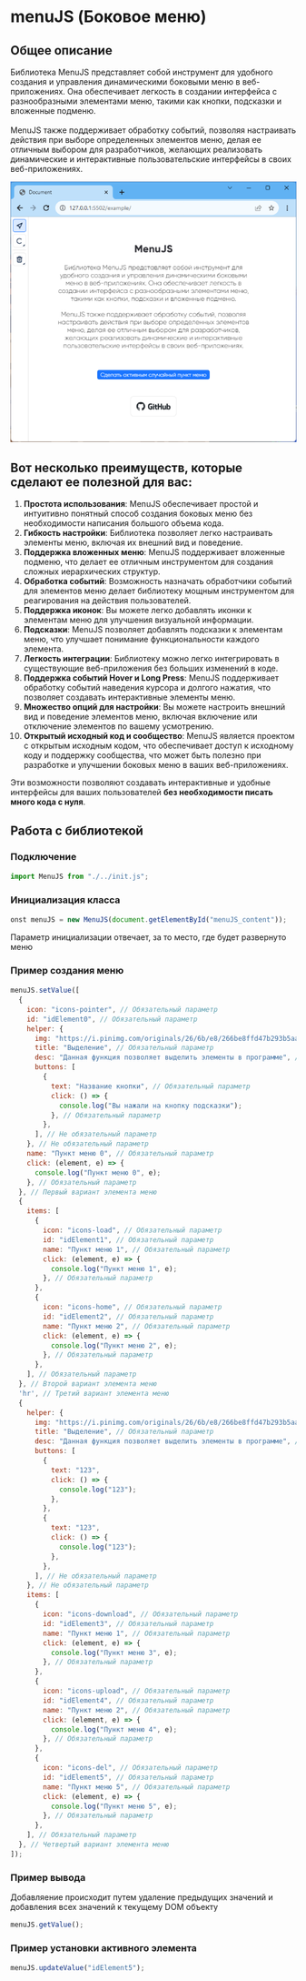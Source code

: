 # menuJS (Боковое меню)

## Общее описание
Библиотека MenuJS представляет собой инструмент для удобного создания и управления динамическими боковыми меню в веб-приложениях. Она обеспечивает легкость в создании интерфейса с разнообразными элементами меню, такими как кнопки, подсказки и вложенные подменю.<br><br>
MenuJS также поддерживает обработку событий, позволяя настраивать действия при выборе определенных элементов меню, делая ее отличным выбором для разработчиков, желающих реализовать динамические и интерактивные пользовательские интерфейсы в своих веб-приложениях.

![Иллюстрация к проекту](https://raw.githubusercontent.com/official-inso/menuJS/main/example/assets/screen.png)

## Вот несколько преимуществ, которые сделают ее полезной для вас:

1. <b>Простота использования</b>: MenuJS обеспечивает простой и интуитивно понятный способ создания боковых меню без необходимости написания большого объема кода.
2. <b>Гибкость настройки</b>: Библиотека позволяет легко настраивать элементы меню, включая их внешний вид и поведение.
3. <b>Поддержка вложенных меню</b>: MenuJS поддерживает вложенные подменю, что делает ее отличным инструментом для создания сложных иерархических структур.
4. <b>Обработка событий</b>: Возможность назначать обработчики событий для элементов меню делает библиотеку мощным инструментом для реагирования на действия пользователей.
5. <b>Поддержка иконок</b>: Вы можете легко добавлять иконки к элементам меню для улучшения визуальной информации.
6. <b>Подсказки</b>: MenuJS позволяет добавлять подсказки к элементам меню, что улучшает понимание функциональности каждого элемента.
7. <b>Легкость интеграции</b>: Библиотеку можно легко интегрировать в существующие веб-приложения без больших изменений в коде.
8. <b>Поддержка событий Hover и Long Press</b>: MenuJS поддерживает обработку событий наведения курсора и долгого нажатия, что позволяет создавать интерактивные элементы меню.
9. <b>Множество опций для настройки</b>: Вы можете настроить внешний вид и поведение элементов меню, включая включение или отключение элементов по вашему усмотрению.
10. <b>Открытый исходный код и сообщество</b>: MenuJS является проектом с открытым исходным кодом, что обеспечивает доступ к исходному коду и поддержку сообщества, что может быть полезно при разработке и улучшении боковых меню в ваших веб-приложениях.

Эти возможности позволяют создавать интерактивные и удобные интерфейсы для ваших пользователей <b>без необходимости писать много кода с нуля</b>.

## Работа с библиотекой
### Подключение
```javascript
import MenuJS from "./../init.js";
```

### Инициализация класса
```javascript
onst menuJS = new MenuJS(document.getElementById("menuJS_content"));
```

Параметр инициализации отвечает, за то место, где будет развернуто меню
### Пример создания меню
```javascript
menuJS.setValue([
  {
    icon: "icons-pointer", // Обязательный параметр
    id: "idElement0", // Обязательный параметр
    helper: {
      img: "https://i.pinimg.com/originals/26/6b/e8/266be8ffd47b293b5aa0f3d35c19775d.gif", // Не обязательный параметр
      title: "Выделение", // Обязательный параметр
      desc: "Данная функция позволяет выделить элементы в программе", // Обязательный параметр
      buttons: [
        {
          text: "Название кнопки", // Обязательный параметр
          click: () => {
            console.log("Вы нажали на кнопку подсказки");
          }, // Обязательный параметр
        },
      ], // Не обязательный параметр
    }, // Не обязательный параметр
    name: "Пункт меню 0", // Обязательный параметр
    click: (element, e) => {
      console.log("Пункт меню 0", e);
    }, // Обязательный параметр
  }, // Первый вариант элемента меню
  {
    items: [
      {
        icon: "icons-load", // Обязательный параметр
        id: "idElement1", // Обязательный параметр
        name: "Пункт меню 1", // Обязательный параметр
        click: (element, e) => {
          console.log("Пункт меню 1", e);
        }, // Обязательный параметр
      },
      {
        icon: "icons-home", // Обязательный параметр
        id: "idElement2", // Обязательный параметр
        name: "Пункт меню 2", // Обязательный параметр
        click: (element, e) => {
          console.log("Пункт меню 2", e);
        }, // Обязательный параметр
      },
    ], // Обязательный параметр
  }, // Второй вариант элемента меню
  'hr', // Третий вариант элемента меню
  {
    helper: {
      img: "https://i.pinimg.com/originals/26/6b/e8/266be8ffd47b293b5aa0f3d35c19775d.gif", // Не обязательный параметр
      title: "Выделение", // Обязательный параметр
      desc: "Данная функция позволяет выделить элементы в программе", // Обязательный параметр
      buttons: [
        {
          text: "123",
          click: () => {
            console.log("123");
          },
        },
        {
          text: "123",
          click: () => {
            console.log("123");
          },
        },
      ], // Не обязательный параметр
    }, // Не обязательный параметр
    items: [
      {
        icon: "icons-download", // Обязательный параметр
        id: "idElement3", // Обязательный параметр
        name: "Пункт меню 1", // Обязательный параметр
        click: (element, e) => {
          console.log("Пункт меню 3", e);
        }, // Обязательный параметр
      },
      {
        icon: "icons-upload", // Обязательный параметр
        id: "idElement4", // Обязательный параметр
        name: "Пункт меню 2", // Обязательный параметр
        click: (element, e) => {
          console.log("Пункт меню 4", e);
        }, // Обязательный параметр
      },
      {
        icon: "icons-del", // Обязательный параметр
        id: "idElement5", // Обязательный параметр
        name: "Пункт меню 5", // Обязательный параметр
        click: (element, e) => {
          console.log("Пункт меню 5", e);
        }, // Обязательный параметр
      },
    ], // Обязательный параметр
  }, // Четвертый вариант элемента меню
]);  
```

### Пример вывода
Добавляение происходит путем удаление предыдущих значений и добавления всех значений к текущему DOM объекту
```javascript
menuJS.getValue();
```

### Пример установки активного элемента
```javascript
menuJS.updateValue("idElement5");
```
